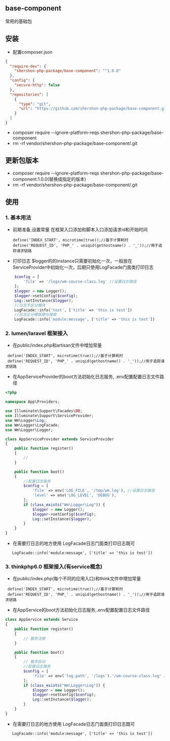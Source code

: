 ## base-component
常用的基础包

## 安装
* 配置composer.json
```json
{
  "require-dev": {
    "shershon-php-package/base-component": "^1.0.0"
  },
  "config": {
    "secure-http": false
  },
  "repositories": [
    {
      "type": "git",
      "url": "https://github.com/shershon-php-package/base-component.git"
    }
  ]
}
```
* composer  require --ignore-platform-reqs shershon-php-package/base-component
* rm -rf vendor/shershon-php-package/base-component/.git

## 更新包版本
* composer  require --ignore-platform-reqs shershon-php-package/base-component:1.0.0(替换成指定的版本)
* rm -rf vendor/shershon-php-package/base-component/.git

## 使用
### 1. 基本用法
* 前期准备,设置常量
  在框架入口添加和脚本入口添加请求id和开始时间
   ```
   define('INDEX_START', microtime(true));//基于计算耗时
   define('REQUEST_ID', 'PHP_' . uniqid(gethostname() . '_'));//用于追踪请求链路
   ```
* 打印日志
  $logger的的instance只需要初始化一次，一般放在ServiceProvider中初始化一次，后期只使用LogFacade门面类打印日志
``` php
    $config = [
        'file' => '/logs/wm-course-class.log' //设置日志路径
    ];
    $logger = new Logger();
    $logger->setConfig($config);
    Log::setInstance($logger);
    //日志不区分模块
    LogFacade::info('test', ['title' => 'this is test'])
    //日志区分模版便与搜索
    LogFacade::info('module:message', ['title' => 'this is test'])
```
### 2. lumen/laravel 框架接入
* 在public/index.php和artisan文件中增加常量
```
 define('INDEX_START', microtime(true));//基于计算耗时
 define('REQUEST_ID', 'PHP_' . uniqid(gethostname() . '_'));//用于追踪请求链路
```
* 在AppServiceProvider的boot方法初始化日志服务, .env配置配置日志文件路径
```php
<?php

namespace App\Providers;

use Illuminate\Support\Facades\DB;
use Illuminate\Support\ServiceProvider;
use Wm\Logger\Log;
use Wm\Logger\LogFacade;
use Wm\Logger\Logger;

class AppServiceProvider extends ServiceProvider
{
    public function register()
    {
        //
    }

    public function boot()
    {
        //配置日志服务
        $config = [
            'file' => env('LOG_FILE', '/tmp/wm.log'), //设置日志路径
            'level' => env('LOG_LEVEL', 'DEBUG'),
        ];
        if (class_exists("Wm\Logger\Log")) {
            $logger = new Logger();
            $logger->setConfig($config);
            Log::setInstance($logger);
        }
    }
}
```
* 在需要打日志的地方使用 LogFacade日志门面类打印日志既可
 ``` 
    LogFacade::info('module:message', ['title' => 'this is test'])
 ```

### 3. thinkphp6.0 框架接入(有service概念)
* 在public/index.php(每个不同的应用入口)和think文件中增加常量
```
 define('INDEX_START', microtime(true));//基于计算耗时
 define('REQUEST_ID', 'PHP_' . uniqid(gethostname() . '_'));//用于追踪请求链路
```
* 在AppService的boot方法初始化日志服务,.env配置配置日志文件路径
```php
class AppService extends Service
{
    public function register()
    {
        // 服务注册
    }

    public function boot()
    {
        // 服务启动
        //配置日志服务
        $config = [
            'file' => env('log.path', '/logs').'/wm-course-class.log' //设置日志路径
        ];
        if (class_exists("Wm\Logger\Log")) {
            $logger = new Logger();
            $logger->setConfig($config);
            Log::setInstance($logger);
        }
    }
}
```
* 在需要打日志的地方使用 LogFacade日志门面类打印日志既可
 ``` 
    LogFacade::info('module:message', ['title' => 'this is test'])
 ```